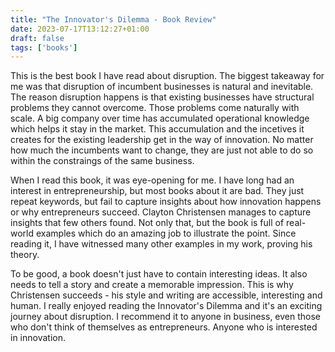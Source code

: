 ```yaml
---
title: "The Innovator's Dilemma - Book Review"
date: 2023-07-17T13:12:27+01:00
draft: false
tags: ['books']
---
```


This is the best book I have read about disruption. The biggest takeaway for me was that disruption of incumbent businesses is natural and inevitable. The reason disruption happens is that existing businesses have structural problems they cannot overcome. Those problems come naturally with scale. A big company over time has accumulated operational knowledge which helps it stay in the market. This accumulation and the incetives it creates for the existing leadership get in the way of innovation. No matter how much the incumbents want to change, they are just not able to do so within the constraings of the same business.

When I read this book, it was eye-opening for me. I have long had an interest in entrepreneurship, but most books about it are bad. They just repeat keywords, but fail to capture insights about how innovation happens or why entrepreneurs succeed. Clayton Christensen manages to capture insights that few others found. Not only that, but the book is full of real-world examples which do an amazing job to illustrate the point. Since reading it, I have witnessed many other examples in my work, proving his theory.

To be good, a book doesn't just have to contain interesting ideas. It also needs to tell a story and create a memorable impression. This is why Christensen succeeds - his style and writing are accessible, interesting and human. I really enjoyed reading the Innovator's Dilemma and it's an exciting journey about disruption. I recommend it to anyone in business, even those who don't think of themselves as entrepreneurs. Anyone who is interested in innovation.
